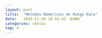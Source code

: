 ```yaml
---
layout: post
title:  "Métodos Númericos de Runge Kuta"
date:   2020-11-20 18:51:43 -0400
categories: senluv
tag: 4
---
```

